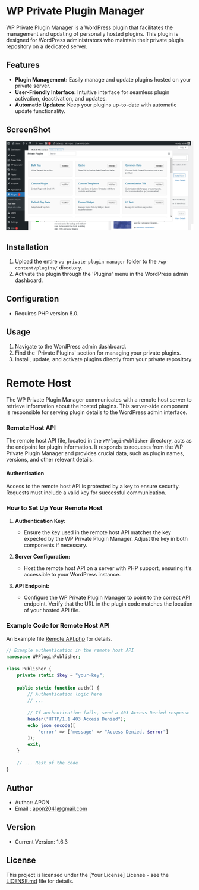 # WP Private Plugin Manager

WP Private Plugin Manager is a WordPress plugin that facilitates the management and updating of personally hosted plugins. This plugin is designed for WordPress administrators who maintain their private plugin repository on a dedicated server.

## Features

- **Plugin Management:** Easily manage and update plugins hosted on your private server.
- **User-Friendly Interface:** Intuitive interface for seamless plugin activation, deactivation, and updates.
- **Automatic Updates:** Keep your plugins up-to-date with automatic update functionality.

## ScreenShot
![ScreenShot](https://github.com/AponAhmed/wp-private-plugins-manager/blob/main/ss.png?raw=true)

## Installation

1. Upload the entire `wp-private-plugin-manager` folder to the `/wp-content/plugins/` directory.
2. Activate the plugin through the 'Plugins' menu in the WordPress admin dashboard.

## Configuration

- Requires PHP version 8.0.

## Usage

1. Navigate to the WordPress admin dashboard.
2. Find the 'Private Plugins' section for managing your private plugins.
3. Install, update, and activate plugins directly from your private repository.

# Remote Host

The WP Private Plugin Manager communicates with a remote host server to retrieve information about the hosted plugins. This server-side component is responsible for serving plugin details to the WordPress admin interface.

### Remote Host API

The remote host API file, located in the `WPPluginPublisher` directory, acts as the endpoint for plugin information. It responds to requests from the WP Private Plugin Manager and provides crucial data, such as plugin names, versions, and other relevant details.

#### Authentication

Access to the remote host API is protected by a key to ensure security. Requests must include a valid key for successful communication.

### How to Set Up Your Remote Host

1. **Authentication Key:**
   - Ensure the key used in the remote host API matches the key expected by the WP Private Plugin Manager. Adjust the key in both components if necessary.

2. **Server Configuration:**
   - Host the remote host API on a server with PHP support, ensuring it's accessible to your WordPress instance.

3. **API Endpoint:**
   - Configure the WP Private Plugin Manager to point to the correct API endpoint. Verify that the URL in the plugin code matches the location of your hosted API file.

### Example Code for Remote Host API

An Example file [Remote API.php](https://github.com/AponAhmed/wp-private-plugins-manager/blob/main/Remote%20API.php) for details.

```php
// Example authentication in the remote host API
namespace WPPluginPublisher;

class Publisher {
    private static $key = "your-key";

    public static function auth() {
        // Authentication logic here
        // ...

        // If authentication fails, send a 403 Access Denied response
        header("HTTP/1.1 403 Access Denied");
        echo json_encode([
            'error' => ['message' => "Access Denied, $error"]
        ]);
        exit;
    }

    // ... Rest of the code
}
```

## Author

- Author: APON
- Email : [apon2041@gmail.com](mailto:apon2041@gmail.com)

## Version

- Current Version: 1.6.3

## License

This project is licensed under the [Your License] License - see the [LICENSE.md](LICENSE.md) file for details.


